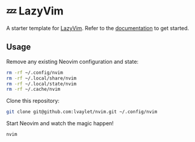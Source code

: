 # 💤 LazyVim

A starter template for [LazyVim](https://github.com/LazyVim/LazyVim).
Refer to the [documentation](https://lazyvim.github.io/installation) to get started.

## Usage

Remove any existing Neovim configuration and state:

```sh
rm -rf ~/.config/nvim
rm -rf ~/.local/share/nvim
rm -rf ~/.local/state/nvim
rm -rf ~/.cache/nvim
```

Clone this repository:

```sh
git clone git@github.com:lvaylet/nvim.git ~/.config/nvim
```

Start Neovim and watch the magic happen!

```sh
nvim
```
